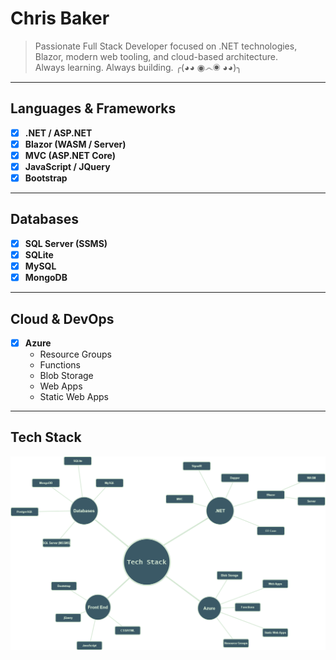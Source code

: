 #  Chris Baker

> Passionate Full Stack Developer focused on .NET technologies, Blazor, modern web tooling, and cloud-based architecture.  
> Always learning. Always building. ╭(◕◕ ◉෴◉ ◕◕)╮

---

## Languages & Frameworks

- [x] **.NET / ASP.NET**
- [x] **Blazor (WASM / Server)**
- [x] **MVC (ASP.NET Core)**
- [x] **JavaScript / JQuery**
- [x] **Bootstrap**

---

## Databases

- [x] **SQL Server (SSMS)**
- [x] **SQLite**
- [x] **MySQL**
- [x] **MongoDB**

---

## Cloud & DevOps

- [x] **Azure**  
  - Resource Groups  
  - Functions  
  - Blob Storage  
  - Web Apps  
  - Static Web Apps

---

## Tech Stack

![Tech Stack Diagram](./drawio/techstack_01.drawio.png)

